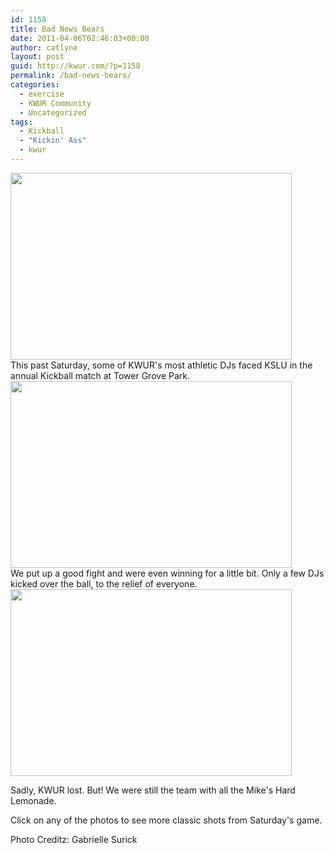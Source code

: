 ```yaml
---
id: 1158
title: Bad News Bears
date: 2011-04-06T02:46:03+00:00
author: catlyne
layout: post
guid: http://kwur.com/?p=1158
permalink: /bad-news-bears/
categories:
  - exercise
  - KWUR Community
  - Uncategorized
tags:
  - Kickball
  - "Kickin' Ass"
  - kwur
---
```

<div class="pf-content">
  <p>
    <a href="http://kwur.com/bad-news-bears/img_1205/" rel="attachment wp-att-1160"><img alt="" class="size-large wp-image-1160" height="299" src="http://kwur.com/wp-content/uploads/2011/04/IMG_1205-1024x682.jpg" title="KWUR Kickballers" width="450" srcset="http://kwur.com/wp-content/uploads/2011/04/IMG_1205-1024x682.jpg 1024w, http://kwur.com/wp-content/uploads/2011/04/IMG_1205-300x200.jpg 300w" sizes="(max-width: 450px) 100vw, 450px" /></a><br /> This past Saturday, some of KWUR's most athletic DJs faced KSLU in the annual Kickball match at Tower Grove Park.<br /> <a href="http://kwur.com/bad-news-bears/img_1204/" rel="attachment wp-att-1162"><img alt="" class="size-large wp-image-1162" height="299" src="http://kwur.com/wp-content/uploads/2011/04/IMG_1204-1024x682.jpg" title="Kicking The Ball" width="450" srcset="http://kwur.com/wp-content/uploads/2011/04/IMG_1204-1024x682.jpg 1024w, http://kwur.com/wp-content/uploads/2011/04/IMG_1204-300x199.jpg 300w" sizes="(max-width: 450px) 100vw, 450px" /></a><br /> We put up a good fight and were even winning for a little bit. Only a few DJs kicked over the ball, to the relief of everyone.<br /> <a href="http://kwur.com/bad-news-bears/img_1235/" rel="attachment wp-att-1161"><img alt="" class="size-large wp-image-1161" height="299" src="http://kwur.com/wp-content/uploads/2011/04/IMG_1235-1024x682.jpg" title="Team Photo" width="450" srcset="http://kwur.com/wp-content/uploads/2011/04/IMG_1235-1024x682.jpg 1024w, http://kwur.com/wp-content/uploads/2011/04/IMG_1235-300x200.jpg 300w" sizes="(max-width: 450px) 100vw, 450px" /></a>
  </p>
  
  <p>
    Sadly, KWUR lost. But! We were still the team with all the Mike's Hard Lemonade.
  </p>
  
  <p>
    Click on any of the photos to see more classic shots from Saturday's game.
  </p>
  
  <p>
    Photo Creditz: Gabrielle Surick
  </p>
</div>